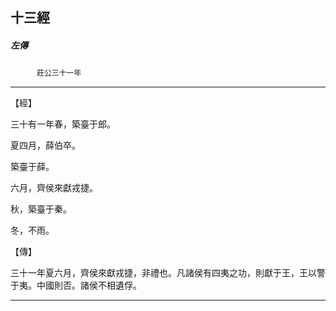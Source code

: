 

## 十三經

##### 左傳
　　　`莊公三十一年`

* * *

【經】

三十有一年春，築臺于郎。

夏四月，薛伯卒。

築臺于薛。

六月，齊侯來獻戎捷。

秋，築臺于秦。

冬，不雨。

【傳】

三十一年夏六月，齊侯來獻戎捷，非禮也。凡諸侯有四夷之功，則獻于王，王以警于夷。中國則否。諸侯不相遺俘。

* * *

